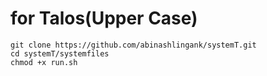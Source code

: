 # for Talos(Upper Case)

```
git clone https://github.com/abinashlingank/systemT.git
cd systemT/systemfiles
chmod +x run.sh
```
